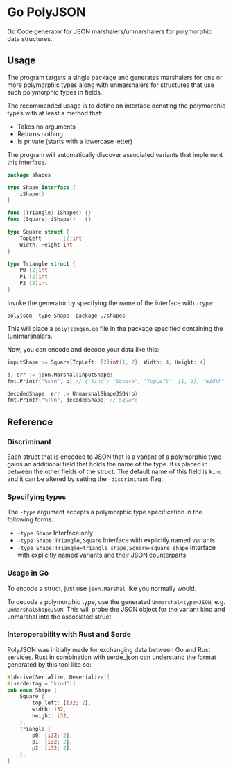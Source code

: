 Go PolyJSON
===========

Go Code generator for JSON marshalers/unmarshalers for polymorphic
data structures.


## Usage
The program targets a single package and generates marshalers for one or more
polymorphic types along with unmarshalers for structures that use such
polymorphic types in fields.

The recommended usage is to define an interface denoting the polymorphic types
with at least a method that:
* Takes no arguments
* Returns nothing
* Is private (starts with a lowercase letter)

The program will automatically discover associated variants that implement this
interface.
```go
package shapes

type Shape interface {
	iShape()
}

func (Triangle) iShape() {}
func (Square) iShape()   {}

type Square struct {
	TopLeft       [2]int
	Width, Height int
}

type Triangle struct {
	P0 [2]int
	P1 [2]int
	P2 [2]int
}
```
Invoke the generator by specifying the name of the interface with `-type`:
```
polyjson -type Shape -package ./shapes
```
This will place a `polyjsongen.go` file in the package specified containing the
(un)marshalers.

Now, you can encode and decode your data like this:
```go
inputShape := Square{TopLeft: [2]int{1, 2}, Width: 4, Height: 4}

b, err := json.Marshal(inputShape)
fmt.Printf("%s\n", b) // {"kind": "Square", "TopLeft": [1, 2], "Width": 4, "Height": 4}

decodedShape, err := UnmarshalShapeJSON(b)
fmt.Printf("%T\n", decodedShape) // Square
````


## Reference

### Discriminant
Each struct that is encoded to JSON that is a variant of a polymorphic type
gains an additional field that holds the name of the type. It is placed in
between the other fields of the struct. The default name of this field is
`kind` and it can be altered by setting the `-discriminant` flag.

### Specifying types
The `-type` argument accepts a polymorphic type specification in the following forms:
* `-type Shape` Interface only
* `-type Shape:Triangle,Square` Interface with explicitly named variants
* `-type Shape:Triangle=triangle_shape,Square=square_shape` Interface with
  explicitly named variants and their JSON counterparts

### Usage in Go
To encode a struct, just use `json.Marshal` like you normally would.

To decode a polymorphic type, use the generated `Unmarshal<type>JSON`, e.g.
`UnmarshalShapeJSON`. This will probe the JSON object for the variant kind and
unmarshal into the associated struct.

### Interoperability with Rust and Serde
PolyJSON was initially made for exchanging data between Go and Rust services.
Rust in combination with [serde_json](https://crates.io/crates/serde-json) can
understand the format generated by this tool like so:

```rust
#[derive(Serialize, Deserialize)]
#[serde(tag = "kind")]
pub enum Shape {
	Square {
		top_left: [i32; 2],
		width: i32,
		height: i32,
	},
	Triangle {
		p0: [i32; 2],
		p1: [i32; 2],
		p2: [i32; 2],
	},
}
```
